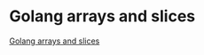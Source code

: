 # Golang arrays and slices
[Golang arrays and slices](https://aiwithcloud.com/2022/09/15/golang_arrays_and_slices/)